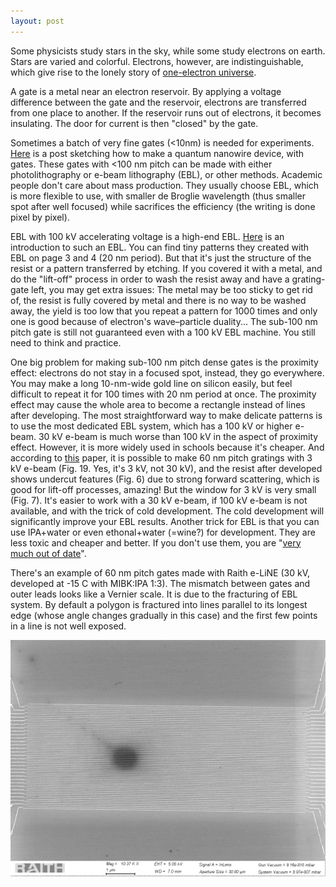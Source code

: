 ```yaml
---
layout: post
---
```

Some physicists study stars in the sky, while some study electrons on earth. Stars are varied and colorful. Electrons, however, are indistinguishable, which give rise to the lonely story of [one-electron universe](https://en.wikipedia.org/wiki/One-electron_universe).

A gate is a metal near an electron reservoir. By applying a voltage difference between the gate and the reservoir, electrons are transferred from one place to another. If the reservoir runs out of electrons, it becomes insulating. The door for current is then "closed" by the gate.

Sometimes a batch of very fine gates (<10nm) is needed for experiments. [Here](https://espressospin.org/2014/04/27/how-to-cook-a-quantum-nanowire-device/) is a post sketching how to make a quantum nanowire device, with gates. These gates with <100 nm pitch can be made with either photolithography or e-beam lithography (EBL), or other methods. Academic people don't care about mass production. They usually choose EBL, which is more flexible to use, with smaller de Broglie wavelength (thus smaller spot after well focused) while sacrifices the efficiency (the writing is done pixel by pixel).

EBL with 100 kV accelerating voltage is a high-end EBL. [Here](https://nano.yale.edu/book/export/html/213) is an introduction to such an EBL. You can find tiny patterns they created with EBL on page 3 and 4 (20 nm period). But that it's just the structure of the resist or a pattern transferred by etching. If you covered it with a metal, and do the "lift-off" process in order to wash the resist away and have a grating-gate left, you may get extra issues: The metal may be too sticky to get rid of, the resist is fully covered by metal and there is no way to be washed away, the yield is too low that you repeat a pattern for 1000 times and only one is good because of electron's wave–particle duality... The sub-100 nm pitch gate is still not guaranteed even with a 100 kV EBL machine. You still need to think and practice.

One big problem for making sub-100 nm pitch dense gates is the proximity effect: electrons do not stay in a focused spot, instead, they go everywhere. You may make a long 10-nm-wide gold line on silicon easily, but feel difficult to repeat it for 100 times with 20 nm period at once. The proximity effect may cause the whole area to become a rectangle instead of lines after developing. The most straightforward way to make delicate patterns is to use the most dedicated EBL system, which has a 100 kV or higher e-beam. 30 kV e-beam is much worse than 100 kV in the aspect of proximity effect. However, it is more widely used in schools because it's cheaper. And according to [this](https://www.researchgate.net/publication/221907462_The_Interdependence_of_Exposure_and_Development_Conditions_when_Optimizing_Low-Energy_EBL_for_Nano-Scale_Resolution) paper, it is possible to make 60 nm pitch gratings with 3 kV e-beam (Fig. 19. Yes, it's 3 kV, not 30 kV), and the resist after developed shows undercut features (Fig. 6) due to strong forward scattering, which is good for lift-off processes, amazing! But the window for 3 kV is very small (Fig. 7). It's easier to work with a 30 kV e-beam, if 100 kV e-beam is not available, and with the trick of cold development. The cold development will significantly improve your EBL results. Another trick for EBL is that you can use IPA+water or even  ethonal+water (=wine?) for development. They are less toxic and cheaper and better. If you don't use them, you are "[very much out of date](https://nano.yale.edu/pattern-transfer-page-4)".

There's an example of 60 nm pitch gates made with Raith e-LiNE (30 kV, developed at -15 C with MIBK:IPA 1:3). The mismatch between gates and outer leads looks like a Vernier scale. It is due to the fracturing of EBL system. By default a polygon is fractured into lines parallel to its longest edge (whose angle changes gradually in this case) and the first few points in a line is not well exposed.

![](/images/30kV_60nm_pitch.png) 
